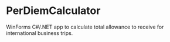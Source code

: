 # PerDiemCalculator
WinForms C#/.NET app to calculate total allowance to receive for international business trips.

